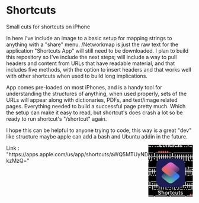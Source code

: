 # Shortcuts
Small cuts for shortcuts on iPhone

In here I've include an image to a basic setup
for mapping strings to anything with a "share"
menu. /Networkmap is just the raw text for the
application "Shortcuts App" will still need to
be downloaded. I plan to build this repository
so I've include the next steps; will include a
way to pull headers and content from URLs that
have readable material, and that includes five
methods, with the option to insert headers and 
that works well with other shortcuts when used
to build long implications.

App comes pre-loaded on most iPhones, and is a
handy tool for understanding the structures of
anything, when used properly, sets of the URLs
will appear along with dictionaries, PDFs, and
text/image related pages. Everything needed to
build a successful page pretty much. Which the 
setup can make it easy to read, but shortcut's
does crash a lot so be ready to run shortcut's 
"/shortcut" again.

I hope this can be helpful to anyone trying to
code, this way is a great "dev" like structure
maybe apple can add a bash and Ubuntu addin in
the future.

<img src="https://github.com/Killermoc/Shortcuts/blob/main/IMG_1745.jpeg" align="right" height=140/>
Link : "https://apps.apple.com/us/app/shortcuts/aWQ5MTUyNDkzMzQ="
